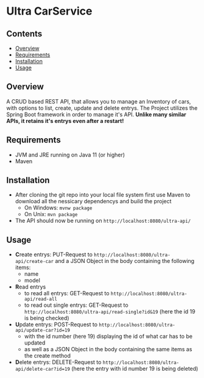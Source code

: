 # Ultra CarService 
## Contents
- [Overview](#Overview)
- [Requirements](#Requirements)
- [Installation](#Installation)
- [Usage](#usage)
## Overview
A CRUD based REST API, that allows you to manage an Inventory of cars, with options to list, create, update and delete entrys. 
The Project utilizes the Spring Boot framework in order to manage it's API. **Unlike many similar APIs, it retains it's entrys even after a restart!**
## Requirements
- JVM and JRE running on Java 11 (or higher)
- Maven
## Installation
- After cloning the git repo into your local file system first use Maven to download all the nessicary dependencys and build the project
    - On Windows:   ``mvnw package``
    - On Unix:  ``mvn package`` 
- The API should now be running on ``http://localhost:8080/ultra-api/``
## Usage
- **C**reate entrys: PUT-Request to ``http://localhost:8080/ultra-api/create-car`` and a JSON Object in the body containing the following items:
    - name
    - model
- **R**ead entrys
    - to read all entrys: GET-Request to ``http://localhost:8080/ultra-api/read-all``
    - to read out single entrys: GET-Request to ``http://localhost:8080/ultra-api/read-single?id&19`` (here the id 19 is being checked)
- **U**pdate entrys: POST-Request to ``http://localhost:8080/ultra-api/update-car?id=19``
    - with the id number (here 19) displaying the id of what car has to be updated 
    - as well as a JSON Object in the body containing the same items as the create method
- **D**elete entrys: DELETE-Request to ``http://localhost:8080/ultra-api/delete-car?id=19`` (here the entry with id number 19 is being deleted)